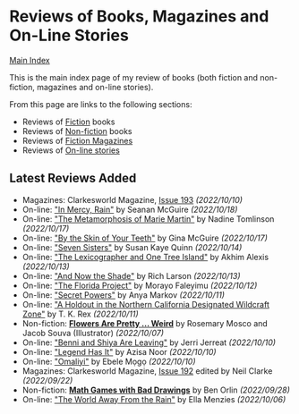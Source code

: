 # Reviews of Books, Magazines and On-Line Stories

[Main Index](../README.md)

This is the main index page of my review of books (both fiction and non-fiction, magazines and on-line stories).

From this page are links to the following sections:

- Reviews of [Fiction](fiction/README.md) books
- Reviews of [Non-fiction](nonfiction/README.md) books
- Reviews of [Fiction Magazines](magazines/README.md)
- Reviews of [On-line stories](online/README.md)

## Latest Reviews Added
- Magazines: Clarkesworld Magazine, [Issue 193](magazines/Clarkesworld/20221010-Clarkesworld193.md) *(2022/10/10)*
- On-line: ["In Mercy, Rain"](online/2022/20221018-InMercyRain.md) by Seanan McGuire *(2022/10/18)*
- On-line: ["The Metamorphosis of Marie Martin"](online/2022/20221017-TheMetamorphosisOfMarieMartin.md) by Nadine Tomlinson *(2022/10/17)*
- On-line: ["By the Skin of Your Teeth"](online/2022/20221017-ByTheSkinOfYourTeeth.md) by Gina McGuire *(2022/10/17)*
- On-line: ["Seven Sisters"](online/2022/20221014-SevenSisters.md) by Susan Kaye Quinn *(2022/10/14)*
- On-line: ["The Lexicographer and One Tree Island"](online/2022/20221013-TheLexicographerAndOneTreeIsland.md) by Akhim Alexis *(2022/10/13)*
- On-line: ["And Now the Shade"](online/2022/20221013-AndNowTheShade.md) by Rich Larson *(2022/10/13)*
- On-line: ["The Florida Project"](online/2022/20221012-TheFloridaProject.md) by Morayo ​​Faleyimu *(2022/10/12)*
- On-line: ["Secret Powers"](online/2022/20221011-SecretPowers.md) by Anya Markov *(2022/10/11)*
- On-line: ["A Holdout in the Northern California Designated Wildcraft Zone"](online/2022/20221011-AHoldoutInTheNorthernCaliforniaDesignatedWildcraftZone.md) by T. K. Rex *(2022/10/11)*
- Non-fiction: [**Flowers Are Pretty ... Weird**](nonfiction/2022/20221007-FlowersArePrettyWeird.md) by Rosemary Mosco and Jacob Souva (Illustrator) *(2022/10/07)*
- On-line: ["Benni and Shiya Are Leaving"](online/2022/20221010-BenniAndShiyaAreLeaving.md) by Jerri Jerreat *(2022/10/10)*
- On-line: ["Legend Has It"](online/2022/20221010-LegendHasIt.md) by Azisa Noor *(2022/10/10)*
- On-line: ["Omaliyi"](online/2022/20221010-Omaliyi.md) by Ebele Mọgọ *(2022/10/10)*
- Magazines: Clarkesworld Magazine, [Issue 192](magazines/Clarkesworld/20220922-Clarkesworld192.md) edited by Neil Clarke *(2022/09/22)*
- Non-fiction: [**Math Games with Bad Drawings**](nonfiction/2022/20220906-MathGamesWithBadDrawings.md) by Ben Orlin *(2022/09/28)*
- On-line: ["The World Away From the Rain"](online/2022/20221006-TheWorldAwayFromRain.md) by Ella Menzies *(2022/10/06)*

